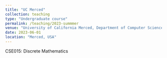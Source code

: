 ```yaml
---
title: "UC Merced"
collection: teaching
type: "Undergraduate course"
permalink: /teaching/2023-summmer
venue: "University of California Merced, Department of Computer Science and Engineering"
date: 2023-06-01
location: "Merced, USA"
---
```


CSE015: Discrete Mathematics
